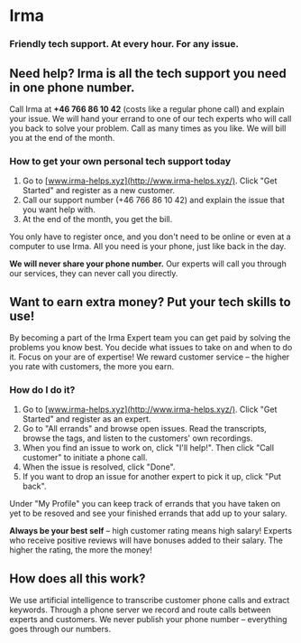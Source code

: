 Irma
====

### Friendly tech support. At every hour. For any issue.

Need help? Irma is all the tech support you need in one phone number.
----------------------------------------------------------

Call Irma at **+46 766 86 10 42** (costs like a regular phone call) and explain your issue. We will hand your errand to one of our tech experts who will call you back to solve your problem. Call as many times as you like. We will bill you at the end of the month.

### How to get your own personal tech support today

1. Go to [www.irma-helps.xyz](http://www.irma-helps.xyz/). Click "Get Started" and register as a new customer.
1. Call our support number (+46 766 86 10 42) and explain the issue that you want help with.
1. At the end of the month, you get the bill.

You only have to register once, and you don't need to be online or even at a computer to use Irma. All you need is your phone, just like back in the day.

**We will never share your phone number.** Our experts will call you through our services, they can never call you directly.

Want to earn extra money? Put your tech skills to use!
----------------------------------------------------

By becoming a part of the Irma Expert team you can get paid by solving the problems you know best. You decide what issues to take on and when to do it. Focus on your are of expertise! We reward customer service – the higher you rate with customers, the more you earn.

### How do I do it?

1. Go to [www.irma-helps.xyz](http://www.irma-helps.xyz/). Click "Get Started" and register as an expert.
1. Go to "All errands" and browse open issues. Read the transcripts, browse the tags, and listen to the customers' own recordings.
1. When you find an issue to work on, click "I'll help!". Then click "Call customer" to initiate a phone call.
1. When the issue is resolved, click "Done".
1. If you want to drop an issue for another expert to pick it up, click "Put back".

Under "My Profile" you can keep track of errands that you have taken on yet to be resoved and see your finished errands that add up to your salary.

**Always be your best self** – high customer rating means high salary! Experts who receive positive reviews will have bonuses added to their salary. The higher the rating, the more the money!

How does all this work?
------------------

We use artificial intelligence to transcribe customer phone calls and extract keywords. Through a phone server we record and route calls between experts and customers. We never publish your phone number – everything goes through our numbers.
